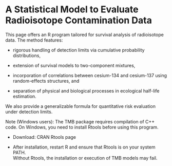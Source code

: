 # A Statistical Model to Evaluate Radioisotope Contamination Data

This page offers an R program tailored for survival analysis of radioisotope data. The method features:

- rigorous handling of detection limits via cumulative probability distributions,

- extension of survival models to two-component mixtures,

- incorporation of correlations between cesium-134 and cesium-137 using random-effects structures, and

- separation of physical and biological processes in ecological half-life estimation.

We also provide a generalizable formula for quantitative risk evaluation under detection limits.

Note (Windows users):
The TMB package requires compilation of C++ code. On Windows, you need to install Rtools before using this program.

- Download: CRAN Rtools page

- After installation, restart R and ensure that Rtools is on your system PATH. <br> Without Rtools, the installation or execution of TMB models may fail.
